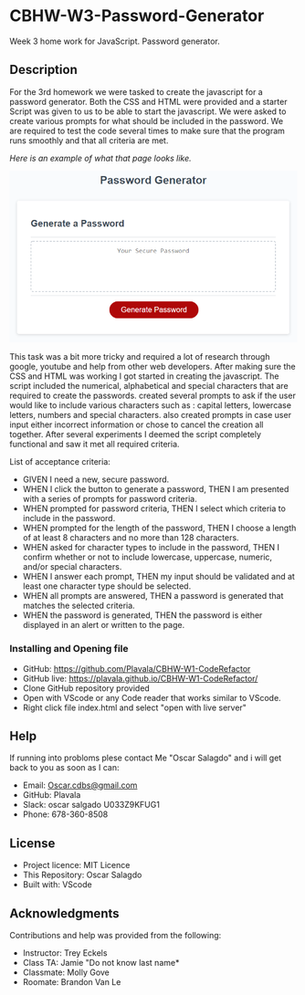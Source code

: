 # CBHW-W3-Password-Generator
Week 3 home work for JavaScript. Password generator.

## Description
For the 3rd homework we were tasked to create the javascript for a password generator. Both the CSS and HTML were provided and a starter Script was given to us to be able to start the javascript. We were asked to create various prompts for what should be included in the password. We are required to test the code several times to make sure that the program runs smoothly and that all criteria are met.


*Here is an example of what that page looks like.*

![The site has a text box and button to start the password creation promps.](assets\03-javascript-homework-demo.png)

This task was a bit more tricky and required a lot of research through google, youtube and help from other web developers. After making sure the CSS and HTML was working I got started in creating the javascript. The script included the numerical, alphabetical and special characters that are required to create the passwords. created several prompts to ask if the user would like to include various characters such as : capital letters, lowercase letters, numbers and special characters. also created prompts in case user input either incorrect information or chose to cancel the creation all together. After several experiments I deemed the script completely functional and saw it met all required criteria.


List of acceptance criteria:
- GIVEN I need a new, secure password.
- WHEN I click the button to generate a password,
THEN I am presented with a series of prompts for password criteria.
- WHEN prompted for password criteria,
THEN I select which criteria to include in the password.
- WHEN prompted for the length of the password,
THEN I choose a length of at least 8 characters and no more than 128 characters.
- WHEN asked for character types to include in the password,
THEN I confirm whether or not to include lowercase, uppercase, numeric, and/or special characters.
- WHEN I answer each prompt,
THEN my input should be validated and at least one character type should be selected.
- WHEN all prompts are answered,
THEN a password is generated that matches the selected criteria.
- WHEN the password is generated,
THEN the password is either displayed in an alert or written to the page.


### Installing and Opening file

- GitHub: https://github.com/Plavala/CBHW-W1-CodeRefactor
- GitHub live: https://plavala.github.io/CBHW-W1-CodeRefactor/
- Clone GitHub repository provided
- Open with VScode or any Code reader that works similar to VScode.
- Right click file index.html and select "open with live server"

## Help
If running into probloms plese contact Me "Oscar Salagdo" and i will get back to you as soon as I can:
- Email: Oscar.cdbs@gmail.com
- GitHub: Plavala
- Slack: oscar salgado U033Z9KFUG1
- Phone: 678-360-8508

## License
- Project licence: MIT Licence
- This Repository: Oscar Salagdo
- Built with: VScode

## Acknowledgments
Contributions and help was provided from the following:
- Instructor: Trey Eckels
- Class TA: Jamie "Do not know last name*
- Classmate: Molly Gove
- Roomate: Brandon Van Le
